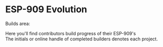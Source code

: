 # ESP-909 Evolution
Builds area: <br>

Here you'll find contributors build progress of their ESP-909's <br>
The initials or online handle of completed builders denotes each project. <BR>

